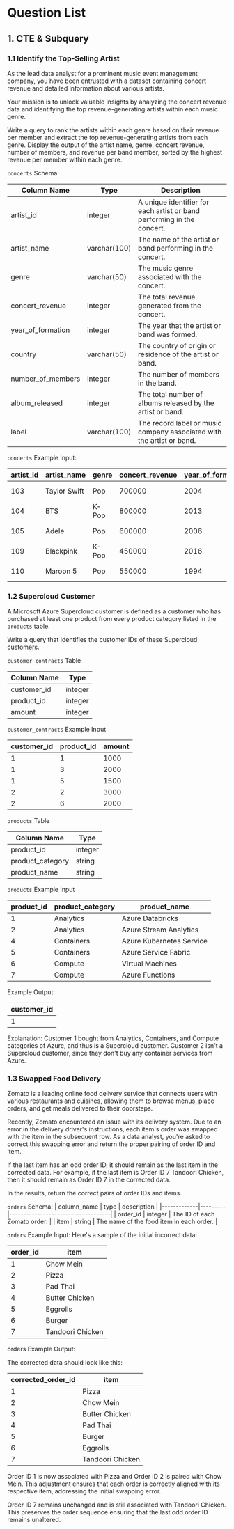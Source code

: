 # Question List

## 1. CTE & Subquery

### 1.1 Identify the Top-Selling Artist

As the lead data analyst for a prominent music event management company, you have been entrusted with a dataset containing concert revenue and detailed information about various artists.

Your mission is to unlock valuable insights by analyzing the concert revenue data and identifying the top revenue-generating artists within each music genre.

Write a query to rank the artists within each genre based on their revenue per member and extract the top revenue-generating artists from each genre. Display the output of the artist name, genre, concert revenue, number of members, and revenue per band member, sorted by the highest revenue per member within each genre.

`concerts` Schema:

| Column Name         | Type          | Description                                                  |
|---------------------|---------------|--------------------------------------------------------------|
| artist_id           | integer       | A unique identifier for each artist or band performing in the concert. |
| artist_name         | varchar(100)  | The name of the artist or band performing in the concert.     |
| genre               | varchar(50)   | The music genre associated with the concert.                 |
| concert_revenue     | integer       | The total revenue generated from the concert.                |
| year_of_formation   | integer       | The year that the artist or band was formed.                 |
| country             | varchar(50)   | The country of origin or residence of the artist or band.    |
| number_of_members   | integer       | The number of members in the band.                           |
| album_released      | integer       | The total number of albums released by the artist or band.   |
| label               | varchar(100)  | The record label or music company associated with the artist or band. |

`concerts` Example Input:

| artist_id | artist_name  | genre | concert_revenue | year_of_formation | country       | number_of_members | album_released | label             |
|-----------|--------------|-------|-----------------|-------------------|---------------|-------------------|----------------|-------------------|
| 103       | Taylor Swift | Pop   | 700000          | 2004              | United States | 1                 | 9              | Republic Records  |
| 104       | BTS          | K-Pop | 800000          | 2013              | South Korea   | 7                 | 7              | Big Hit Music     |
| 105       | Adele        | Pop   | 600000          | 2006              | United Kingdom| 1                 | 3              | Columbia Records  |
| 109       | Blackpink    | K-Pop | 450000          | 2016              | South Korea   | 4                 | 5              | YG Entertainment  |
| 110       | Maroon 5     | Pop   | 550000          | 1994              | United States | 5                 | 7              | Interscope Records|

### 1.2 Supercloud Customer

A Microsoft Azure Supercloud customer is defined as a customer who has purchased at least one product from every product category listed in the `products` table.

Write a query that identifies the customer IDs of these Supercloud customers.

`customer_contracts` Table

| Column Name | Type    |
|-------------|---------|
| customer_id | integer |
| product_id  | integer |
| amount      | integer |

`customer_contracts` Example Input

| customer_id | product_id | amount |
|-------------|------------|--------|
| 1           | 1          | 1000   |
| 1           | 3          | 2000   |
| 1           | 5          | 1500   |
| 2           | 2          | 3000   |
| 2           | 6          | 2000   |

`products` Table

| Column Name      | Type   |
|------------------|--------|
| product_id       | integer|
| product_category | string |
| product_name     | string |

`products` Example Input

| product_id | product_category | product_name               |
|------------|------------------|----------------------------|
| 1          | Analytics        | Azure Databricks           |
| 2          | Analytics        | Azure Stream Analytics     |
| 4          | Containers       | Azure Kubernetes Service   |
| 5          | Containers       | Azure Service Fabric       |
| 6          | Compute          | Virtual Machines           |
| 7          | Compute          | Azure Functions            |

Example Output:

|customer_id|
|-----------|
|1|

Explanation:
Customer 1 bought from Analytics, Containers, and Compute categories of Azure, and thus is a Supercloud customer. Customer 2 isn't a Supercloud customer, since they don't buy any container services from Azure.

### 1.3 Swapped Food Delivery

Zomato is a leading online food delivery service that connects users with various restaurants and cuisines, allowing them to browse menus, place orders, and get meals delivered to their doorsteps.

Recently, Zomato encountered an issue with its delivery system. Due to an error in the delivery driver's instructions, each item's order was swapped with the item in the subsequent row. As a data analyst, you're asked to correct this swapping error and return the proper pairing of order ID and item.

If the last item has an odd order ID, it should remain as the last item in the corrected data. For example, if the last item is Order ID 7 Tandoori Chicken, then it should remain as Order ID 7 in the corrected data.

In the results, return the correct pairs of order IDs and items.

`orders` Schema:
| column_name | type    | description                        |
|-------------|---------|------------------------------------|
| order_id    | integer | The ID of each Zomato order.       |
| item        | string  | The name of the food item in each order. |

`orders` Example Input:
Here's a sample of the initial incorrect data:

| order_id | item            |
|----------|-----------------|
| 1        | Chow Mein       |
| 2        | Pizza           |
| 3        | Pad Thai        |
| 4        | Butter Chicken  |
| 5        | Eggrolls        |
| 6        | Burger          |
| 7        | Tandoori Chicken|

orders Example Output:

The corrected data should look like this:

| corrected_order_id | item            |
|--------------------|-----------------|
| 1                  | Pizza           |
| 2                  | Chow Mein       |
| 3                  | Butter Chicken  |
| 4                  | Pad Thai        |
| 5                  | Burger          |
| 6                  | Eggrolls        |
| 7                  | Tandoori Chicken|

Order ID 1 is now associated with Pizza and Order ID 2 is paired with Chow Mein. This adjustment ensures that each order is correctly aligned with its respective item, addressing the initial swapping error.

Order ID 7 remains unchanged and is still associated with Tandoori Chicken. This preserves the order sequence ensuring that the last odd order ID remains unaltered.

